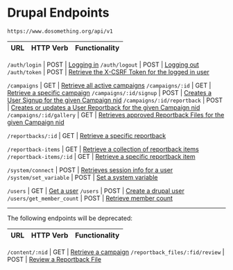 # Drupal Endpoints

`https://www.dosomething.org/api/v1`

URL | HTTP Verb | Functionality
--- | --------- | -----------

`/auth/login`               | POST | [Logging in](https://github.com/DoSomething/dosomething/wiki/API#user-login)
`/auth/logout`              | POST | [Logging out](https://github.com/DoSomething/dosomething/wiki/API#user-logout)
`/auth/token`               | POST | [Retrieve the X-CSRF Token for the logged in user](https://github.com/DoSomething/dosomething/wiki/API#get-authentication-token)


`/campaigns`                | GET  | [Retrieve all active campaigns](https://github.com/DoSomething/dosomething/wiki/API#retrieve-all-active-campaigns)
`/campaigns/:id`            | GET  | [Retrieve a specific campaign](https://github.com/DoSomething/dosomething/wiki/API#retrieve-a-campaign)
`/campaigns/:id/signup`     | POST | [Creates a User Signup for the given Campaign nid](https://github.com/DoSomething/dosomething/wiki/API#campaign-signup)
`/campaigns/:id/reportback` | POST | [Creates or updates a User Reportback for the given Campaign nid](https://github.com/DoSomething/dosomething/wiki/API#campaign-reportback)
`/campaigns/:id/gallery`    | GET  | [Retrieves approved Reportback Files for the given Campaign nid](https://github.com/DoSomething/dosomething/wiki/API#campaign-gallery)

`/reportbacks/:id`          | GET | [Retrieve a specific reportback](https://github.com/DoSomething/dosomething/wiki/API#retrieve-a-specific-reportback)

`/reportback-items`         | GET | [Retrieve a collection of reportback items](https://github.com/DoSomething/dosomething/wiki/API#retrieve-a-collection-of-reportback-items)
`/reportback-items/:id`     | GET | [Retrieve a specific reportback item](https://github.com/DoSomething/dosomething/wiki/API#retrieve-a-specific-reportback-item)


`/system/connect`           | POST | [Retrieves session info for a user](https://github.com/DoSomething/dosomething/wiki/API#connection-status)
`/system/set_variable`      | POST | [Set a system variable](https://github.com/DoSomething/dosomething/wiki/API#set-a-variable)

`/users`                    | GET  | [Get a user](https://github.com/DoSomething/dosomething/wiki/API#find-a-user)
`/users`                    | POST | [Create a drupal user](https://github.com/DoSomething/dosomething/wiki/API#create-a-user)
`/users/get_member_count`   | POST | [Retrieve member count](https://github.com/DoSomething/dosomething/wiki/API#get-member-count)



***



The following endpoints will be deprecated:

URL | HTTP Verb | Functionality
--- | --------- | -----------

`/content/:nid`                 | GET  | [Retrieve a campaign](https://github.com/DoSomething/dosomething/wiki/API#retrieve-a-campaign)
`/reportback_files/:fid/review` | POST | [Review a Reportback File](https://github.com/DoSomething/dosomething/wiki/API#review-a-reportback-file)